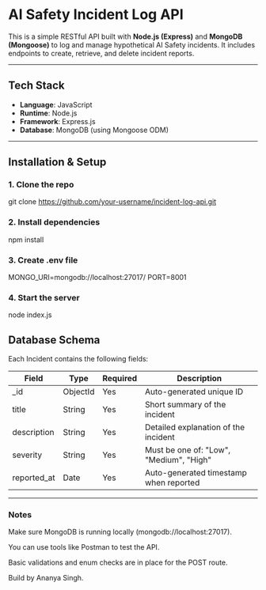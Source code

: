 # AI Safety Incident Log API

This is a simple RESTful API built with **Node.js (Express)** and **MongoDB (Mongoose)** to log and manage hypothetical AI Safety incidents. It includes endpoints to create, retrieve, and delete incident reports.

---

## Tech Stack

- **Language**: JavaScript
- **Runtime**: Node.js
- **Framework**: Express.js
- **Database**: MongoDB (using Mongoose ODM)

---

## Installation & Setup

### 1. Clone the repo

git clone https://github.com/your-username/incident-log-api.git

### 2. Install dependencies

npm install

### 3. Create .env file

MONGO_URI=mongodb://localhost:27017/<exampledb>
PORT=8001

### 4. Start the server

node index.js

## Database Schema

Each Incident contains the following fields:

| Field       | Type     | Required | Description                             |
| ----------- | -------- | -------- | --------------------------------------- |
| \_id        | ObjectId | Yes      | Auto-generated unique ID                |
| title       | String   | Yes      | Short summary of the incident           |
| description | String   | Yes      | Detailed explanation of the incident    |
| severity    | String   | Yes      | Must be one of: "Low", "Medium", "High" |
| reported_at | Date     | Yes      | Auto-generated timestamp when reported  |

---

### Notes

Make sure MongoDB is running locally (mongodb://localhost:27017).

You can use tools like Postman to test the API.

Basic validations and enum checks are in place for the POST route.

Build by Ananya Singh.
